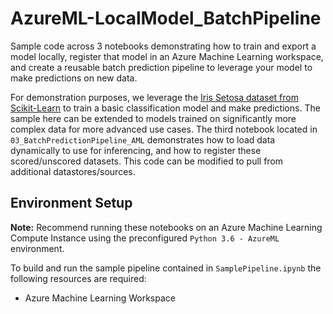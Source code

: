 # AzureML-LocalModel_BatchPipeline

Sample code across 3 notebooks demonstrating how to train and export a model locally, register that model in an Azure Machine Learning workspace, and create a reusable batch prediction pipeline to leverage your model to make predictions on new data.

For demonstration purposes, we leverage the [Iris Setosa dataset from Scikit-Learn](https://scikit-learn.org/stable/auto_examples/datasets/plot_iris_dataset.html) to train a basic classification model and make predictions. The sample here can be extended to models trained on significantly more complex data for more advanced use cases. The third notebook located in `03_BatchPredictionPipeline_AML` demonstrates how to load data dynamically to use for inferencing, and how to register these scored/unscored datasets. This code can be modified to pull from additional datastores/sources.

## Environment Setup
<b>Note:</b> Recommend running these notebooks on an Azure Machine Learning Compute Instance using the preconfigured `Python 3.6 - AzureML` environment.

To build and run the sample pipeline contained in `SamplePipeline.ipynb` the following resources are required:
* Azure Machine Learning Workspace